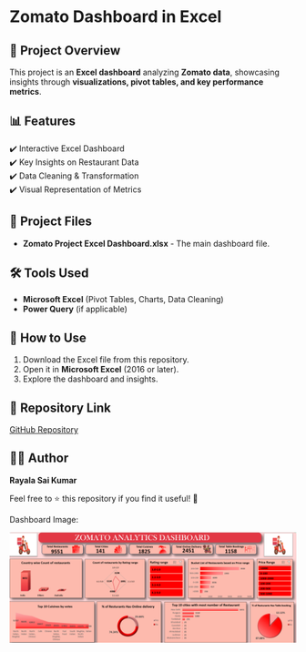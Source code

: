 # Zomato Dashboard in Excel

## 📌 Project Overview
This project is an **Excel dashboard** analyzing **Zomato data**, showcasing insights through **visualizations, pivot tables, and key performance metrics**.

## 📊 Features
✔️ Interactive Excel Dashboard  
✔️ Key Insights on Restaurant Data  
✔️ Data Cleaning & Transformation  
✔️ Visual Representation of Metrics  

## 📂 Project Files
- **Zomato Project Excel Dashboard.xlsx** - The main dashboard file.  

## 🛠️ Tools Used
- **Microsoft Excel** (Pivot Tables, Charts, Data Cleaning)  
- **Power Query** (if applicable)  

## 🚀 How to Use
1. Download the Excel file from this repository.  
2. Open it in **Microsoft Excel** (2016 or later).  
3. Explore the dashboard and insights.  

## 🔗 Repository Link
[GitHub Repository](https://github.com/saikumar0484/Zomato-Dashboard-Excel/tree/main/Zomato%20Excel%20Dasboard)

## 👨‍💻 Author
**Rayala Sai Kumar**  

Feel free to ⭐ this repository if you find it useful! 🚀


Dashboard Image:

![Zomato Dashboard](https://github.com/saikumar0484/Zomato-Dashboard-Excel/blob/389b8c13dc2a30573f26a0b31ab3de230e6de008/Zomato%20Dashboard%20Img.png)
